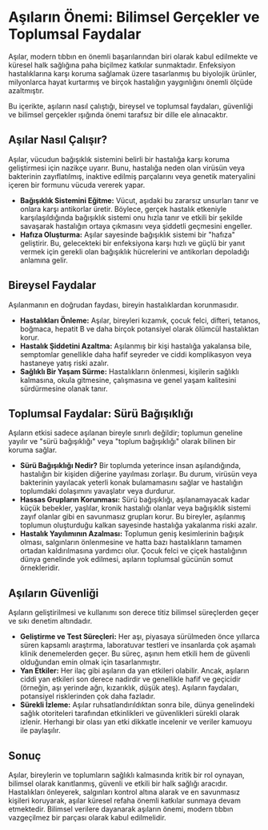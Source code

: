 ﻿# Aşıların Önemi: Bilimsel Gerçekler ve Toplumsal Faydalar

Aşılar, modern tıbbın en önemli başarılarından biri olarak kabul edilmekte ve küresel halk sağlığına paha biçilmez katkılar sunmaktadır. Enfeksiyon hastalıklarına karşı koruma sağlamak üzere tasarlanmış bu biyolojik ürünler, milyonlarca hayat kurtarmış ve birçok hastalığın yaygınlığını önemli ölçüde azaltmıştır.

Bu içerikte, aşıların nasıl çalıştığı, bireysel ve toplumsal faydaları, güvenliği ve bilimsel gerçekler ışığında önemi tarafsız bir dille ele alınacaktır.

## Aşılar Nasıl Çalışır?

Aşılar, vücudun bağışıklık sistemini belirli bir hastalığa karşı koruma geliştirmesi için nazikçe uyarır. Bunu, hastalığa neden olan virüsün veya bakterinin zayıflatılmış, inaktive edilmiş parçalarını veya genetik materyalini içeren bir formunu vücuda vererek yapar.

*   **Bağışıklık Sistemini Eğitme:** Vücut, aşıdaki bu zararsız unsurları tanır ve onlara karşı antikorlar üretir. Böylece, gerçek hastalık etkeniyle karşılaşıldığında bağışıklık sistemi onu hızla tanır ve etkili bir şekilde savaşarak hastalığın ortaya çıkmasını veya şiddetli geçmesini engeller.
*   **Hafıza Oluşturma:** Aşılar sayesinde bağışıklık sistemi bir "hafıza" geliştirir. Bu, gelecekteki bir enfeksiyona karşı hızlı ve güçlü bir yanıt vermek için gerekli olan bağışıklık hücrelerini ve antikorları depoladığı anlamına gelir.

## Bireysel Faydalar

Aşılanmanın en doğrudan faydası, bireyin hastalıklardan korunmasıdır.

*   **Hastalıkları Önleme:** Aşılar, bireyleri kızamık, çocuk felci, difteri, tetanos, boğmaca, hepatit B ve daha birçok potansiyel olarak ölümcül hastalıktan korur.
*   **Hastalık Şiddetini Azaltma:** Aşılanmış bir kişi hastalığa yakalansa bile, semptomlar genellikle daha hafif seyreder ve ciddi komplikasyon veya hastaneye yatış riski azalır.
*   **Sağlıklı Bir Yaşam Sürme:** Hastalıkların önlenmesi, kişilerin sağlıklı kalmasına, okula gitmesine, çalışmasına ve genel yaşam kalitesini sürdürmesine olanak tanır.

## Toplumsal Faydalar: Sürü Bağışıklığı

Aşıların etkisi sadece aşılanan bireyle sınırlı değildir; toplumun geneline yayılır ve "sürü bağışıklığı" veya "toplum bağışıklığı" olarak bilinen bir koruma sağlar.

*   **Sürü Bağışıklığı Nedir?** Bir toplumda yeterince insan aşılandığında, hastalığın bir kişiden diğerine yayılması zorlaşır. Bu durum, virüsün veya bakterinin yayılacak yeterli konak bulamamasını sağlar ve hastalığın toplumdaki dolaşımını yavaşlatır veya durdurur.
*   **Hassas Grupların Korunması:** Sürü bağışıklığı, aşılanamayacak kadar küçük bebekler, yaşlılar, kronik hastalığı olanlar veya bağışıklık sistemi zayıf olanlar gibi en savunmasız grupları korur. Bu bireyler, aşılanmış toplumun oluşturduğu kalkan sayesinde hastalığa yakalanma riski azalır.
*   **Hastalık Yayılımının Azalması:** Toplumun geniş kesimlerinin bağışık olması, salgınların önlenmesine ve hatta bazı hastalıkların tamamen ortadan kaldırılmasına yardımcı olur. Çocuk felci ve çiçek hastalığının dünya genelinde yok edilmesi, aşıların toplumsal gücünün somut örnekleridir.

## Aşıların Güvenliği

Aşıların geliştirilmesi ve kullanımı son derece titiz bilimsel süreçlerden geçer ve sıkı denetim altındadır.

*   **Geliştirme ve Test Süreçleri:** Her aşı, piyasaya sürülmeden önce yıllarca süren kapsamlı araştırma, laboratuvar testleri ve insanlarda çok aşamalı klinik denemelerden geçer. Bu süreç, aşının hem etkili hem de güvenli olduğundan emin olmak için tasarlanmıştır.
*   **Yan Etkiler:** Her ilaç gibi aşıların da yan etkileri olabilir. Ancak, aşıların ciddi yan etkileri son derece nadirdir ve genellikle hafif ve geçicidir (örneğin, aşı yerinde ağrı, kızarıklık, düşük ateş). Aşıların faydaları, potansiyel risklerinden çok daha fazladır.
*   **Sürekli İzleme:** Aşılar ruhsatlandırıldıktan sonra bile, dünya genelindeki sağlık otoriteleri tarafından etkinlikleri ve güvenlikleri sürekli olarak izlenir. Herhangi bir olası yan etki dikkatle incelenir ve veriler kamuoyu ile paylaşılır.

## Sonuç

Aşılar, bireylerin ve toplumların sağlıklı kalmasında kritik bir rol oynayan, bilimsel olarak kanıtlanmış, güvenli ve etkili bir halk sağlığı aracıdır. Hastalıkları önleyerek, salgınları kontrol altına alarak ve en savunmasız kişileri koruyarak, aşılar küresel refaha önemli katkılar sunmaya devam etmektedir. Bilimsel verilere dayanarak aşıların önemi, modern tıbbın vazgeçilmez bir parçası olarak kabul edilmelidir.


